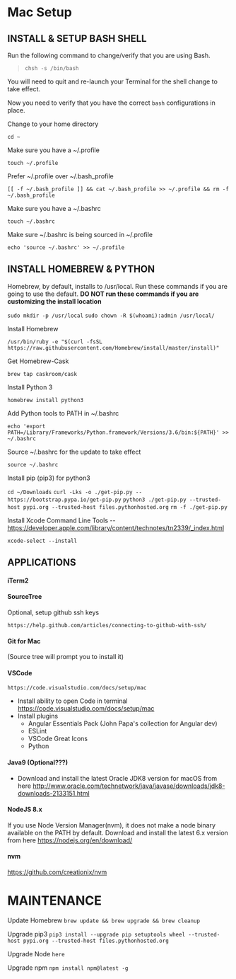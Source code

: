 # Mac Setup

## INSTALL & SETUP BASH SHELL

Run the following command to change/verify that you are using Bash.

> `chsh -s /bin/bash`

You will need to quit and re-launch your Terminal for the shell change to take effect.

Now you need to verify that you have the correct `bash` configurations in place.

Change to your home directory

`cd ~`

Make sure you have a ~/.profile

`touch ~/.profile`

Prefer ~/.profile over ~/.bash_profile

`[[ -f ~/.bash_profile ]] && cat ~/.bash_profile >> ~/.profile && rm -f ~/.bash_profile`

Make sure you have a ~/.bashrc

`touch ~/.bashrc`

Make sure ~/.bashrc is being sourced in ~/.profile

`echo 'source ~/.bashrc' >> ~/.profile`



## INSTALL HOMEBREW & PYTHON

Homebrew, by default, installs to /usr/local. Run these commands if you are going to use the default. **DO NOT run these commands if you are customizing the install location**

`sudo mkdir -p /usr/local`
`sudo chown -R $(whoami):admin /usr/local/`

Install Homebrew

`/usr/bin/ruby -e "$(curl -fsSL https://raw.githubusercontent.com/Homebrew/install/master/install)"`

Get Homebrew-Cask

`brew tap caskroom/cask`

Install Python 3

`homebrew install python3`

Add Python tools to PATH in ~/.bashrc

`echo 'export PATH=/Library/Frameworks/Python.framework/Versions/3.6/bin:${PATH}' >> ~/.bashrc`

Source ~/.bashrc for the update to take effect

`source ~/.bashrc`

Install pip (pip3) for python3

`cd ~/Downloads`
`curl -Lks -o ./get-pip.py -- https://bootstrap.pypa.io/get-pip.py`
`python3 ./get-pip.py --trusted-host pypi.org --trusted-host files.pythonhosted.org`
`rm -f ./get-pip.py`

Install Xcode Command Line Tools -- https://developer.apple.com/library/content/technotes/tn2339/_index.html

`xcode-select --install`


## APPLICATIONS

#### iTerm2

#### SourceTree

Optional, setup github ssh keys

`https://help.github.com/articles/connecting-to-github-with-ssh/`

#### Git for Mac

(Source tree will prompt you to install it)

#### VSCode

`https://code.visualstudio.com/docs/setup/mac`

 - Install ability to open Code in terminal https://code.visualstudio.com/docs/setup/mac 
 - Install plugins
    - Angular Essentials Pack (John Papa's collection for Angular dev)
    - ESLint
    - VSCode Great Icons
    - Python
        
#### Java9 (Optional???)
    
- Download and install the latest Oracle JDK8 version for macOS from here http://www.oracle.com/technetwork/java/javase/downloads/jdk8-downloads-2133151.html

#### NodeJS 8.x

If you use Node Version Manager(nvm), it does not make a node binary available on the PATH by default.
Download and install the latest 6.x version from here https://nodejs.org/en/download/

#### nvm

https://github.com/creationix/nvm




# MAINTENANCE

Update Homebrew
`brew update && brew upgrade && brew cleanup`

Upgrade pip3
`pip3 install --upgrade pip setuptools wheel --trusted-host pypi.org --trusted-host files.pythonhosted.org`

Upgrade Node
`here`

Upgrade npm
`npm install npm@latest -g`



